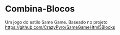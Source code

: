 # Combina-Blocos
Um jogo do estilo Same Game.
Baseado no projeto https://github.com/CrazyPyro/SameGameHtml5Blocks

